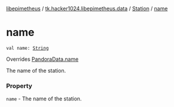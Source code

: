 [libepimetheus](../../index.md) / [tk.hacker1024.libepimetheus.data](../index.md) / [Station](index.md) / [name](./name.md)

# name

`val name: `[`String`](https://kotlinlang.org/api/latest/jvm/stdlib/kotlin/-string/index.html)

Overrides [PandoraData.name](../-pandora-data/name.md)

The name of the station.

### Property

`name` - The name of the station.